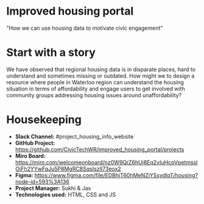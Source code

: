 # Improved housing portal
"How we can use housing data to motivate civic engagement"

# Start with a story

We have observed that regional housing data is in disparate places, hard to understand and sometimes missing or outdated.
How might we to design a resource where people in Waterloo region can understand the housing situation in terms of affordability and engage users to get involved with community groups addressing housing issues around unaffordability?

# Housekeeping

* **Slack Channel:** #project_housing_info_website
* **GitHub Project:** https://github.com/CivicTechWR/improved_housing_portal/projects
* **Miro Board:** https://miro.com/welcomeonboard/nz0W9QrZ6hUj8Eq2vIuHcpVpetmsslOiFh2YYwFqJu5P8MgRC8SqsIszII73eox2
* **Figma:** https://www.figma.com/file/EDBhjT60hMeNZiYSsydlqT/housing?node-id=593%3A136
* **Project Manager:** Sukhi & Jas
* **Technologies used:** HTML, CSS and JS


